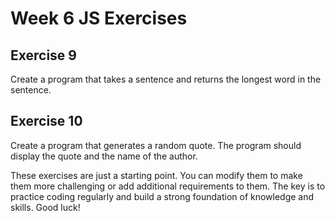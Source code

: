 # Week 6 JS Exercises

## Exercise 9

Create a program that takes a sentence and returns the longest word in the sentence.

## Exercise 10

Create a program that generates a random quote. The program should display the quote and the name of the author.

These exercises are just a starting point. You can modify them to make them more challenging or add additional requirements to them. The key is to practice coding regularly and build a strong foundation of knowledge and skills. Good luck!
